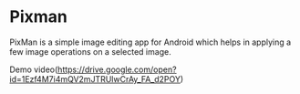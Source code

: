 # Pixman
PixMan is a simple image editing app for Android which helps in applying a few image operations on a selected image. 

Demo video(https://drive.google.com/open?id=1Ezf4M7i4mQV2mJTRUlwCrAy_FA_d2POY)
